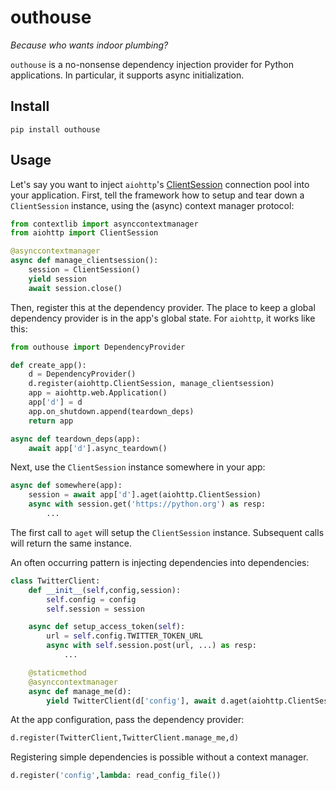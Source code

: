 # outhouse

_Because who wants indoor plumbing?_

`outhouse` is a no-nonsense dependency injection provider for Python
applications. In particular, it supports async initialization.

## Install
```
pip install outhouse
```

## Usage

Let's say you want to inject `aiohttp`'s
[ClientSession](https://docs.aiohttp.org/en/stable/client_reference.html)
connection pool into your application. First, tell the framework how to
setup and tear down a `ClientSession` instance, using the (async) context
manager protocol:

```python
from contextlib import asynccontextmanager
from aiohttp import ClientSession

@asynccontextmanager
async def manage_clientsession():
    session = ClientSession()
    yield session
    await session.close()
```

Then, register this at the dependency provider. The place to keep a
global dependency provider is in the app's global state. For `aiohttp`,
it works like this:

```python
from outhouse import DependencyProvider

def create_app():
    d = DependencyProvider()
    d.register(aiohttp.ClientSession, manage_clientsession)
    app = aiohttp.web.Application()
    app['d'] = d
    app.on_shutdown.append(teardown_deps)
    return app

async def teardown_deps(app):
    await app['d'].async_teardown()
```

Next, use the `ClientSession` instance somewhere in your app:

```python
async def somewhere(app):
    session = await app['d'].aget(aiohttp.ClientSession)
    async with session.get('https://python.org') as resp:
        ...
```

The first call to `aget` will setup the `ClientSession` instance.
Subsequent calls will return the same instance.

An often occurring pattern is injecting dependencies into dependencies:

```python
class TwitterClient:
    def __init__(self,config,session):
        self.config = config
        self.session = session

    async def setup_access_token(self):
        url = self.config.TWITTER_TOKEN_URL
        async with self.session.post(url, ...) as resp:
            ...

    @staticmethod
    @asynccontextmanager
    async def manage_me(d):
        yield TwitterClient(d['config'], await d.aget(aiohttp.ClientSession))
```
At the app configuration, pass the dependency provider:
```python
d.register(TwitterClient,TwitterClient.manage_me,d)
```
Registering simple dependencies is possible without a context manager.
```python
d.register('config',lambda: read_config_file())

```